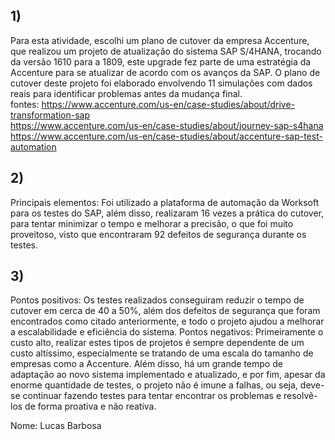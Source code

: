 ## 1)
Para esta atividade, escolhi um plano de cutover da empresa Accenture, que realizou um projeto de atualização do sistema SAP S/4HANA, trocando da versão 1610 para a 1809, este upgrade fez parte de uma estratégia da Accenture para se atualizar de acordo com os avanços da SAP. O plano de cutover deste projeto foi elaborado envolvendo 11 simulações com dados reais para identificar problemas antes da mudança final.  
fontes:
https://www.accenture.com/us-en/case-studies/about/drive-transformation-sap
<br>
https://www.accenture.com/us-en/case-studies/about/journey-sap-s4hana 
<br>
https://www.accenture.com/us-en/case-studies/about/accenture-sap-test-automation

## 2)
 Principais elementos: Foi utilizado a plataforma de automação da Worksoft para os testes do SAP, além disso, realizaram 16 vezes a prática do cutover, para tentar minimizar o tempo e melhorar a precisão, o que foi muito proveitoso, visto que encontraram 92 defeitos de segurança durante os testes. 
## 3)
Pontos positivos: Os testes realizados conseguiram reduzir o tempo de cutover em cerca de 40 a 50%, além dos defeitos de segurança que foram encontrados como citado anteriormente, e todo o projeto ajudou a melhorar a escalabilidade e eficiência do sistema.
Pontos negativos: Primeiramente o custo alto, realizar estes tipos de projetos é sempre dependente de um custo altíssimo, especialmente se tratando de uma escala do tamanho de empresas como a Accenture. Além disso, há um grande tempo de adaptação ao novo sistema implementado e atualizado, e por fim, apesar da enorme quantidade de testes, o projeto não é imune a falhas, ou seja, deve-se continuar fazendo testes para tentar encontrar os problemas e resolvê-los de forma proativa e não reativa.


Nome: Lucas Barbosa
